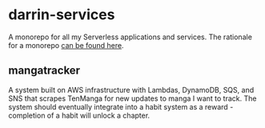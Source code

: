 # darrin-services
A monorepo for all my Serverless applications and services.
The rationale for a monorepo [can be found here](https://serverless-stack.com/chapters/organizing-serverless-projects.html).

## mangatracker
A system built on AWS infrastructure with Lambdas, DynamoDB, SQS, and SNS that scrapes TenManga for new updates to manga I want to track. The system should eventually integrate into a habit system as a reward - completion of a habit will unlock a chapter.
